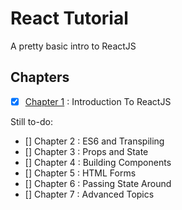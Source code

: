 # React Tutorial

A pretty basic intro to ReactJS

## Chapters

- [x] [Chapter 1] : Introduction To ReactJS

Still to-do:

- [] Chapter 2 : ES6 and Transpiling
- [] Chapter 3 : Props and State
- [] Chapter 4 : Building Components
- [] Chapter 5 : HTML Forms
- [] Chapter 6 : Passing State Around
- [] Chapter 7 : Advanced Topics

[Chapter 1]: https://github.com/thapedict/react-tutorial/blob/master/chapters/ch1.md "Introduction To ReactJS"
